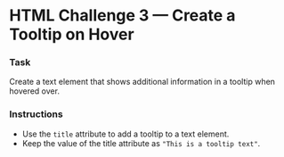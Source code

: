 # HTML Challenge 3 — Create a Tooltip on Hover

### **Task**
Create a text element that shows additional information in a tooltip when hovered over.

### **Instructions**
- Use the `title` attribute to add a tooltip to a text element.  
- Keep the value of the title attribute as `"This is a tooltip text"`.

